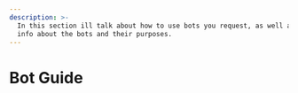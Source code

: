 ```yaml
---
description: >-
  In this section ill talk about how to use bots you request, as well as general
  info about the bots and their purposes.
---
```


# Bot Guide

